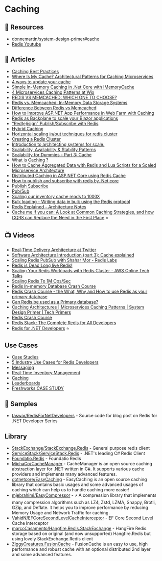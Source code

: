 # Caching

## 📘 Resources
- [donnemartin/system-design-primer#cache](https://github.com/donnemartin/system-design-primer#cache)
- [Redis Youtube](https://www.youtube.com/c/Redisinc/)
## 📕 Articles
- [Caching Best Practices](https://docs.microsoft.com/en-us/azure/architecture/best-practices/caching)
- [Where Is My Cache? Architectural Patterns for Caching Microservices](https://hazelcast.com/blog/architectural-patterns-for-caching-microservices/)
- [4 ways to update your cache](https://vishnu.hashnode.dev/4-ways-to-update-your-cache-ckn4c0jae0dq8efs152eu8hmq)
- [Simple In-Memory Caching in .Net Core with IMemoryCache](https://sahansera.dev/in-memory-caching-aspcore-dotnet/)
- [4 Microservices Caching Patterns at Wix](https://medium.com/wix-engineering/4-microservices-caching-patterns-at-wix-b4dfee1ae22f)
- [REDIS VS MEMCACHED: WHICH ONE TO CHOOSE?](https://www.imaginarycloud.com/blog/redis-vs-memcached)
- [Redis vs. Memcached: In-Memory Data Storage Systems](https://alibaba-cloud.medium.com/redis-vs-memcached-in-memory-data-storage-systems-3395279b0941)
- [Difference Between Redis vs Memcached](https://www.educba.com/redis-vs-memcached/)
- [How to Improve ASP.NET App Performance in Web Farm with Caching](https://www.toptal.com/dot-net/caching-in-a-distributed-web-farm-using-asp-net)
- [Redis as Backplane to scale your Blazor applications](https://blexin.com/en/blog-en/redis-as-backplane-to-scale-your-blazor-applications/)
- [“Red(e)isign” Publish/Subscribe with Redis](https://blexin.com/en/blog-en/redeisign-publish-subscribe-with-redis/)
- [Hybrid Caching](https://github.com/dotnetcore/EasyCaching/blob/master/docs/Hybrid.md)
- [Horizontal scaling in/out techniques for redis cluster](https://iamvishalkhare.medium.com/horizontal-scaling-in-out-techniques-for-redis-cluster-dcd75c696c86)
- [Creating a Redis Cluster](https://iamvishalkhare.medium.com/create-a-redis-cluster-faa89c5a6bb4)
- [Introduction to architecting systems for scale.](https://lethain.com/introduction-to-architecting-systems-for-scale/)
- [Scalability, Availability & Stability Patterns](https://slideshare.net/jboner/scalability-availability-stability-patterns/)
- [Scalability for Dummies - Part 3: Cache](https://www.lecloud.net/post/9246290032/scalability-for-dummies-part-3-cache)
- [What is Caching ?](https://medium.com/system-design-blog/what-is-caching-1492abb92143)
- [How to Cache Aggregated Data with Redis and Lua Scripts for a Scaled Microservice Architecture](https://itnext.io/how-to-cache-aggregated-data-with-redis-and-lua-scripts-for-a-scaled-microservice-architecture-2b791289e911)
- [Distributed Caching in ASP.NET Core using Redis Cache](https://www.ezzylearning.net/tutorial/distributed-caching-in-asp-net-core-using-redis-cache)
- [How to publish and subscribe with redis by. Net core](https://developpaper.com/how-to-publish-and-subscribe-with-redis-by-net-core/)
- [Publish Subscribe](https://sodocumentation.net/stackexchange-redis/topic/1610/publish-subscribe)
- [Pub/Sub](https://redis.io/topics/pubsub)
- [Scaling our inventory cache reads to 1000X](https://medium.com/myntra-engineering/scaling-our-inventory-cache-reads-to-1000x-84a8be1f576e)
- [Bulk loading - Writing data in bulk using the Redis protocol](https://redis.io/docs/reference/patterns/bulk-loading/)
- [Redis Explained - Architecture Notes](https://architecturenotes.co/redis/) 
- [Cache me if you can: A Look at Common Caching Strategies, and how CQRS can Replace the Need in the First Place](https://medium.com/ssense-tech/cache-me-if-you-can-a-look-at-common-caching-strategies-and-how-cqrs-can-replace-the-need-in-the-65ec2b76e9e) ⭐
## 📺 Videos
- [Real-Time Delivery Architecture at Twitter](https://www.infoq.com/presentations/Real-Time-Delivery-Twitter/)
- [Software Architecture Introduction (part 3): Cache explained](https://www.youtube.com/watch?v=QBMTGngjWdU)
- [Scaling Redis PubSub with Shahar Mor - Redis Labs](https://www.youtube.com/watch?v=6G22a5Iooqk)
- [Redis is Dead Long live Redis!](https://www.youtube.com/watch?v=NymIgA7Wa78)
- [Scaling Your Redis Workloads with Redis Cluster - AWS Online Tech Talks](https://www.youtube.com/watch?v=3Ovx5vJ17ws)
- [Scaling Redis To 1M Ops/Sec](https://www.youtube.com/watch?v=55TFuBMFWns)
- [Redis In-memory Database Crash Course](https://www.youtube.com/watch?v=sVCZo5B8ghE)
- [Redis Crash Course - the What, Why and How to use Redis as your primary database](https://www.youtube.com/watch?v=OqCK95AS-YE)
- [Can Redis be used as a Primary database?](https://www.youtube.com/watch?v=VLTPqImLapM)
- [Caching Architectures | Microservices Caching Patterns | System Design Primer | Tech Primers](https://www.youtube.com/watch?v=0x-ZV_vP73k)
- [Redis Crash Course](https://www.youtube.com/watch?v=jgpVdJB2sKQ)
- [Redis Stack: The Complete Redis for All Developers](https://www.youtube.com/watch?v=9JeAu--liMk)
- [Redis for .NET Developers](https://university.redis.com/courses/ru102n/) ⭐

## Use Cases
- [Case Studies](https://redislabs.com/case-studies/)
- [5 Industry Use Cases for Redis Developers](https://redislabs.com/blog/5-industry-use-cases-for-redis-developers/)
- [Messaging](https://redislabs.com/solutions/use-cases/messaging/)
- [Real-Time Inventory Management](https://redislabs.com/solutions/use-cases/real-time-inventory/)
- [Caching](https://redislabs.com/solutions/use-cases/caching/)
- [Leaderboards](https://redislabs.com/solutions/use-cases/leaderboards/)
- [Freshworks CASE STUDY](https://redislabs.com/case-studies/freshworks/)

## 🚀 Samples
- [taswar/RedisForNetDevelopers](https://github.com/taswar/RedisForNetDevelopers) - Source code for blog post on Redis for .NET Developer Series

## Library
- [StackExchange/StackExchange.Redis](https://github.com/StackExchange/StackExchange.Redis) - General purpose redis client
- [ServiceStack/ServiceStack.Redis](https://github.com/ServiceStack/ServiceStack.Redis) - .NET's leading C# Redis Client
- [Foundatio.Redis](https://github.com/FoundatioFx/Foundatio.Redis) - Foundatio Redis
- [MichaCo/CacheManager](https://github.com/MichaCo/CacheManager) - CacheManager is an open source caching abstraction layer for .NET written in C#. It supports various cache providers and implements many advanced features.
- [dotnetcore/EasyCaching](https://github.com/dotnetcore/EasyCaching) - EasyCaching is an open source caching library that contains basic usages and some advanced usages of caching which can help us to handle caching more easier!
- [mjebrahimi/EasyCompressor](https://github.com/mjebrahimi/EasyCompressor) - ⚡ A compression library that implements many compression algorithms such as LZ4, Zstd, LZMA, Snappy, Brotli, GZip, and Deflate. It helps you to improve performance by reducing Memory Usage and Network Traffic for caching.
- [VahidN/EFCoreSecondLevelCacheInterceptor](https://github.com/VahidN/EFCoreSecondLevelCacheInterceptor) - EF Core Second Level Cache Interceptor
- [marcoCasamento/Hangfire.Redis.StackExchange](https://github.com/marcoCasamento/Hangfire.Redis.StackExchange) - HangFire Redis storage based on original (and now unsupported) Hangfire.Redis but using lovely StackExchange.Redis client
- [ZiggyCreatures.FusionCache](https://github.com/jodydonetti/ZiggyCreatures.FusionCache) - FusionCache is an easy to use, high performance and robust cache with an optional distributed 2nd layer and some advanced features.

